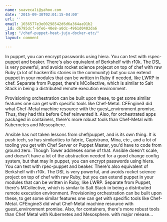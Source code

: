 ```yaml
---
name: suavecali@yahoo.com
date: '2015-09-30T02:01:15-04:00'
url: ''
email: 1656577e3e00298542d6d6a364aa91b2
_id: d6795dcf-6fe6-40e8-a0dc-4961d0402da6
slug: "/chef-puppet-heat-juju-docker-etc/"
layout: comment

---
```


In puppet, you can encrypt passwords using hiera.  You can test with rspec-puppet and beaker.  There's also equivalent of Berkshelf with r10k.   The DSL is very powerful, and avoids rocket science projecst on top of chef with raw Ruby (a lot of hackerrific stories in the community) but you can extend puppet in your modules that can be written in Ruby if needed, like LWRP in chef.  Separate from Puppet, there's MCollective, which is similar to Salt Stack in being a distributed remote execution environment.

Provisioning orchestration can be built upon these, to get some similar features one can get with specific tools like Chef-Metal.  CFEngine3 did what Chef-Metal machine resource with the guest_environment promise.  Thus, they had this before Chef reinvented it. Also, for orchestrated apps packaged in containers, there's more robust tools than Chef-Metal with Kubernetes and Mesosphere.

Ansible has not taken lessons from chef/puppet, and is its own thing.  It is push tech, so has similarities to fabric, Capistrano, Mina, etc., and a lot of tooling you get with Chef Server or Puppet Master, you'd have to code from ground zero.  Though Tower addreses some of that.  Ansible doesn't scale, and doesn't have a lot of the abstraction needed for a good change config system, but that may In puppet, you can encrypt passwords using hiera.  You can test with rpec-puppet and beaker.  There's also equivalent of Berkshelf with r10k.   The DSL is very powerful, and avoids rocket science project on top of chef with raw Ruby, but you can extend puppet in your modules that can be written in Ruby, like LWRP.  Separate from Puppet, there's MCollective, which is similar to Salt Stack in being a distributed remote execution environment.  Provisioning orchestration can be built upon these, to get some similar features one can get with specific tools like Chef-Metal.  CFEngine3 did what Chef-Metal machine resource with guest_environment promise.  Also, for containers, there's more robust tools than Chef Metal with Kubernetes and Mesosphere. with major release...
